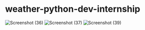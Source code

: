 # weather-python-dev-internship
![Screenshot (36)](https://user-images.githubusercontent.com/70847019/172385883-a430db9d-19cb-47e3-8389-70c4c08f9c39.png)
![Screenshot (37)](https://user-images.githubusercontent.com/70847019/172385890-2849e051-fc2f-4ee2-8be5-d2eecc396a67.png)
![Screenshot (39)](https://user-images.githubusercontent.com/70847019/172385893-390761b1-1f00-4c59-92a1-9a2e0d783d39.png)
